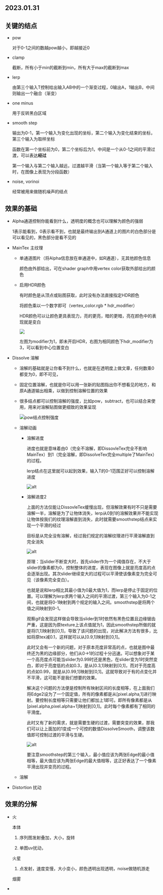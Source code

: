 2023.01.31
---

## 关键的结点

- pow

  对于0-1之间的数越pow越小，即越接近0

- clamp

  截断，所有小于min的截断到min，所有大于max的截断到max

- lerp

  由第三个输入T控制给出输入AB中的一个渐变过程，0输出A，1输出B，中间则输出一个融合（渐变）

- one minus

  用于反转黑白区域

- smooth step

  输出为0-1，第一个输入为变化出现的坐标，第二个输入为变化结束的坐标，第三个输入为取样坐标

  函数在第一个坐标前为0，第二个坐标后为1，中间是一个从0-1之间的平滑过渡，可以表达**经过**

  第一个输入与第二个输入越远，过渡越平滑（当第一个输入等于第二个输入时，在图像上表现为分段函数）

- noise, vorinoi

  经常被用来做随机噪声的结点

## 效果的基础

- Alpha通道控制你能看到什么，透明度的概念也可以理解为颜色的强弱

  1表示能看到，0表示看不到，也就是最终输出到A通道上的图片的白色部分是可以看见的，黑色部分是看不见的

- MainTex 主纹理

  - 单通道图片（将Alpha信息放在单通道中，如R通道），无其他颜色信息

    颜色由外部给出，可在shader graph中用vertex color获取外部给出的颜色

  - 启用HDR颜色

    有时颜色是从顶点或贴图获取，此时没有办法直接指定HDR颜色

    将颜色乘以一个数字即可（vertex_color.rgb * hdr_modifier）

    HDR颜色可以让颜色更具表现力，亮的更亮，暗的更暗，亮在颜色中的表现就是变白

    ![](./images/HDR-color.png)

    左图为modifier为1，即未开启HDR，右图为相同颜色下hdr_modifier为3，可以看到中心位置变白

- Dissolve 溶解

  - 溶解的基础就是让你看不到什么，也就是在透明度上做文章，任何数乘0都变为0，即不可见，

  - 固定位置溶解，也就是你可以用一张新的贴图指出你不想看见的地方，和原A通道输出相乘，以做到控制溶解位置的效果

  - 很多结点都可以控制溶解的强度，比如pow，subtract，也可以结合来使用，用来对溶解贴图做更细致的效果呈现

    ![pow结点控制强度](./images/dissolvestrength.png)

  - 溶解动画

    - 溶解进度

      进度也就是意味着由0（完全不溶解，即DissovleTex完全不影响MainTex）到1（完全溶解，即DissolveTex完全multiple了MainTex）的过程。

      lerp结点在这里就可以起到效果，输入T的0-1范围正好可以控制溶解进度

      ![alt](./images/dissolve-progress.gif)

    - 溶解进度2

      上面的方法仅能让DissovleTex缓慢出现，但溶解效果有时不只是需要溶解一半，溶解是为了让物体消失，lerp从0到1的溶解效果并不能实现让物体按我们的纹理溶解直到消失，此时就需要smoothstep结点来实现一个平滑的经过

      目标是从完全没有溶解，经过我们规定的溶解纹理进行平滑溶解直到完全消失

      ![alt](./images/dissolve-progress-smoothstep-solid-upper.gif)

      原理：当slider不断变大时，首先slider作为一个阈值存在，不大于slider的像素都为0，控制整体的进度，表现在图像上就是亮度高的点会逐渐出现。其次slider继续变大的过程可以平滑使该像素变为完全可见（该像素完全变白）。
      
      也就是说和lerp相比其最小值为0最大值为1，而lerp是停止于固定的位置。可以理解为lerp求两个输入之间的平滑过渡，第三个输入为0-1之间，也就是将0-1映射到两个规定的输入之间。smoothstep是将两个值之间映射到0-1。

      观察gif会发现这样做会导致当slider到1时依然有黑色位置且边缘锯齿严重，这是因为原texture上该点值就为1，因此smoothstep所做的就是将[1,1]映射到[0,1]，导致了该问题的出现，对此解决方法有很多，比如将原tex减0.1，这样就可以从[0.9,1]映射到[0,1]。

      此时又会有一个新的问题，对于原本亮度非常高的点，也就是图中最终还为黑的边缘部分，他们从0->1的过程十分迅速。可以想象对于某一个高亮度点可能当slider为0.99时还是黑色，在slider变为1时突然变白，即对于亮度低的点如0.3，是从[0.3,1]映射到[0,1]，而对于亮度高的点如0.99，就是从[0.99,1]映射到[0,1]。这就导致对于有的点变化并不平滑，这可能不是我们想要的效果。

      解决这个问题的方法便是控制所有映射区间的长度相等，在上面我们将Edge2设为了一个固定值，所有的像素都是从[pixel.alpha,1]进行映射。要控制长度相等只需要让他们都加上1即可。即所有像素都是从[pixel.alpha,pixel.alpha+1]映射到[0,1]。此时每个像素都有了相同的平滑度。

      此时又有了新的需求，就是需要生硬的过渡，需要突变的效果，那我们可以让上面加的1变成一个可控的数值DissolveSmooth，调整该数值即可控制过渡的平滑与生硬。

      ![alt](./images/dissolve-progress-smoothstep.gif)

      要注意smoothstep的第三个输入，最小值应该为两张Edge的最小值相等，最大值应该为两张Edge的最大值相等，这正好表达了一个像素平滑出现并变亮的过程。

  - 溶解

- Distortion 扰动


## 效果的分解

- 火

  本体

  1. 序列图发射叠加，大小，旋转

  2. 单图uv扰动，

  火星

  1. 点发射，速度变慢，大小变小，颜色透明出现透明，noise做随机游走

  烟雾




-